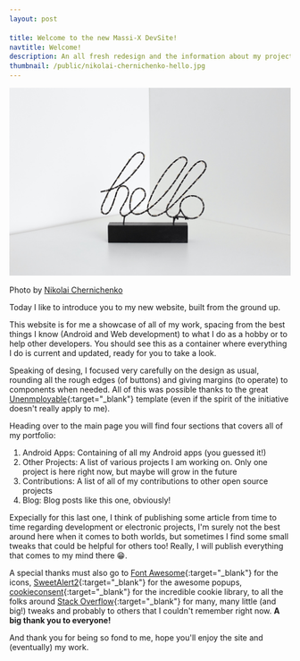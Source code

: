 ```yaml
---
layout: post

title: Welcome to the new Massi-X DevSite!
navtitle: Welcome!
description: An all fresh redesign and the information about my projects all in one place!
thumbnail: /public/nikolai-chernichenko-hello.jpg
---
```


<div class="post-img">
<img src="/public/nikolai-chernichenko-hello.jpg" alt="Main superfluous image">
<p>Photo by <a target="_blank" href="https://unsplash.com/@perfectcoding">Nikolai Chernichenko</a></p>
</div>

Today I like to introduce you to my new website, built from the ground up.

This website is for me a showcase of all of my work, spacing from the best things I know (Android and Web development) to what I do as a hobby or to help other developers. You should see this as a container where everything I do is current and updated, ready for you to take a look.

Speaking of desing, I focused very carefully on the design as usual, rounding all the rough edges (of buttons) and giving margins (to operate) to components when needed. All of this was possible thanks to the great [Unenmployable](https://github.com/ndoherty-xyz/unemployables-portfolio-template){:target="_blank"} template (even if the spirit of the initiative doesn't really apply to me).

Heading over to the main page you will find four sections that covers all of my portfolio:
1. Android Apps: Containing of all my Android apps (you guessed it!)
2. Other Projects: A list of various projects I am working on. Only one project is here right now, but maybe will grow in the future
3. Contributions: A list of all of my contributions to other open source projects
4. Blog: Blog posts like this one, obviously!

Expecially for this last one, I think of publishing some article from time to time regarding development or electronic projects, I'm surely not the best around here when it comes to both worlds, but sometimes I find some small tweaks that could be helpful for others too! Really, I will publish everything that comes to my mind there 😁.

A special thanks must also go to [Font Awesome](https://fontawesome.com/){:target="_blank"} for the icons, [SweetAlert2](https://github.com/sweetalert2){:target="_blank"} for the awesome popups, [cookieconsent](https://github.com/orestbida/cookieconsent){:target="_blank"} for the incredible cookie library, to all the folks around [Stack Overflow](https://stackoverflow.com/){:target="_blank"} for many, many little (and big!) tweaks and probably to others that I couldn't remember right now. **A big thank you to everyone!**

And thank you for being so fond to me, hope you'll enjoy the site and (eventually) my work.